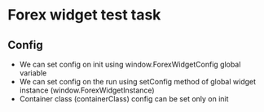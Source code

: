 # Forex widget test task
## Config
- We can set config on init using window.ForexWidgetConfig global variable
- We can set config on the run using setConfig method of global widget instance (window.ForexWidgetInstance)
- Container class (containerClass) config can be set only on init
